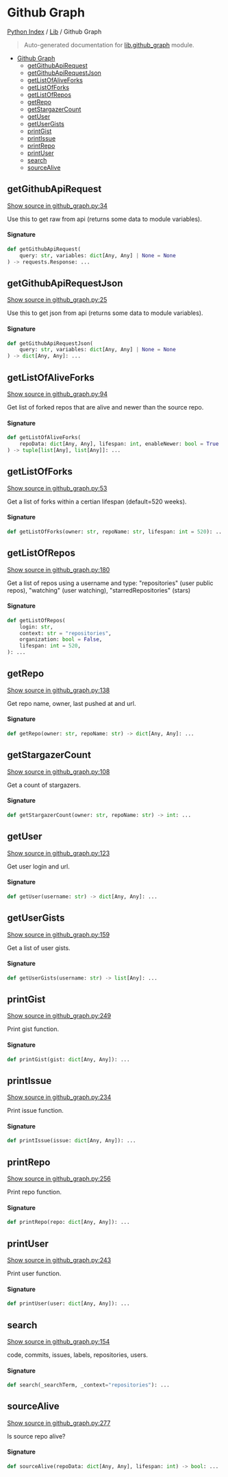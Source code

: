 # Github Graph

[Python Index](../README.md#python-index) / [Lib](./index.md#lib) / Github Graph

> Auto-generated documentation for [lib.github_graph](../../../lib/github_graph.py) module.

- [Github Graph](#github-graph)
  - [getGithubApiRequest](#getgithubapirequest)
  - [getGithubApiRequestJson](#getgithubapirequestjson)
  - [getListOfAliveForks](#getlistofaliveforks)
  - [getListOfForks](#getlistofforks)
  - [getListOfRepos](#getlistofrepos)
  - [getRepo](#getrepo)
  - [getStargazerCount](#getstargazercount)
  - [getUser](#getuser)
  - [getUserGists](#getusergists)
  - [printGist](#printgist)
  - [printIssue](#printissue)
  - [printRepo](#printrepo)
  - [printUser](#printuser)
  - [search](#search)
  - [sourceAlive](#sourcealive)

## getGithubApiRequest

[Show source in github_graph.py:34](../../../lib/github_graph.py#L34)

Use this to get raw from api (returns some data to module variables).

#### Signature

```python
def getGithubApiRequest(
    query: str, variables: dict[Any, Any] | None = None
) -> requests.Response: ...
```



## getGithubApiRequestJson

[Show source in github_graph.py:25](../../../lib/github_graph.py#L25)

Use this to get json from api (returns some data to module variables).

#### Signature

```python
def getGithubApiRequestJson(
    query: str, variables: dict[Any, Any] | None = None
) -> dict[Any, Any]: ...
```



## getListOfAliveForks

[Show source in github_graph.py:94](../../../lib/github_graph.py#L94)

Get list of forked repos that are alive and newer than the source repo.

#### Signature

```python
def getListOfAliveForks(
    repoData: dict[Any, Any], lifespan: int, enableNewer: bool = True
) -> tuple[list[Any], list[Any]]: ...
```



## getListOfForks

[Show source in github_graph.py:53](../../../lib/github_graph.py#L53)

Get a list of forks within a certian lifespan (default=520 weeks).

#### Signature

```python
def getListOfForks(owner: str, repoName: str, lifespan: int = 520): ...
```



## getListOfRepos

[Show source in github_graph.py:180](../../../lib/github_graph.py#L180)

Get a list of repos using a username and type: "repositories"
(user public repos), "watching" (user watching), "starredRepositories" (stars)

#### Signature

```python
def getListOfRepos(
    login: str,
    context: str = "repositories",
    organization: bool = False,
    lifespan: int = 520,
): ...
```



## getRepo

[Show source in github_graph.py:138](../../../lib/github_graph.py#L138)

Get repo name, owner, last pushed at and url.

#### Signature

```python
def getRepo(owner: str, repoName: str) -> dict[Any, Any]: ...
```



## getStargazerCount

[Show source in github_graph.py:108](../../../lib/github_graph.py#L108)

Get a count of stargazers.

#### Signature

```python
def getStargazerCount(owner: str, repoName: str) -> int: ...
```



## getUser

[Show source in github_graph.py:123](../../../lib/github_graph.py#L123)

Get user login and url.

#### Signature

```python
def getUser(username: str) -> dict[Any, Any]: ...
```



## getUserGists

[Show source in github_graph.py:159](../../../lib/github_graph.py#L159)

Get a list of user gists.

#### Signature

```python
def getUserGists(username: str) -> list[Any]: ...
```



## printGist

[Show source in github_graph.py:249](../../../lib/github_graph.py#L249)

Print gist function.

#### Signature

```python
def printGist(gist: dict[Any, Any]): ...
```



## printIssue

[Show source in github_graph.py:234](../../../lib/github_graph.py#L234)

Print issue function.

#### Signature

```python
def printIssue(issue: dict[Any, Any]): ...
```



## printRepo

[Show source in github_graph.py:256](../../../lib/github_graph.py#L256)

Print repo function.

#### Signature

```python
def printRepo(repo: dict[Any, Any]): ...
```



## printUser

[Show source in github_graph.py:243](../../../lib/github_graph.py#L243)

Print user function.

#### Signature

```python
def printUser(user: dict[Any, Any]): ...
```



## search

[Show source in github_graph.py:154](../../../lib/github_graph.py#L154)

code, commits, issues, labels, repositories, users.

#### Signature

```python
def search(_searchTerm, _context="repositories"): ...
```



## sourceAlive

[Show source in github_graph.py:277](../../../lib/github_graph.py#L277)

Is source repo alive?

#### Signature

```python
def sourceAlive(repoData: dict[Any, Any], lifespan: int) -> bool: ...
```